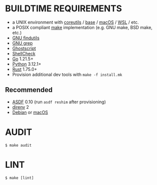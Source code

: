 # BUILDTIME REQUIREMENTS

* a UNIX environment with [coreutils](https://www.gnu.org/software/coreutils/) / [base](http://ftp.freebsd.org/pub/FreeBSD/releases/) / [macOS](https://www.apple.com/macos) / [WSL](https://learn.microsoft.com/en-us/windows/wsl/install) / etc.
* a POSIX compliant [make](https://pubs.opengroup.org/onlinepubs/9699919799/utilities/make.html) implementation (e.g. GNU make, BSD make, etc.)
* [GNU findutils](https://www.gnu.org/software/findutils/)
* [GNU grep](https://www.gnu.org/software/grep/)
* [Ghostscript](https://www.ghostscript.com/)
* [ShellCheck](https://hackage.haskell.org/package/ShellCheck)
* [Go](https://go.dev/) 1.21.5+
* [Python](https://www.python.org/) 3.12.1+
* [Rust](https://www.rust-lang.org/) 1.75.0+
* Provision additional dev tools with `make -f install.mk`

## Recommended

* [ASDF](https://asdf-vm.com/) 0.10 (run `asdf reshim` after provisioning)
* [direnv](https://direnv.net/) 2
* [Debian](https://www.debian.org/) or [macOS](https://www.apple.com/macos)

# AUDIT

```console
$ make audit
```

# LINT

```console
$ make [lint]
```
